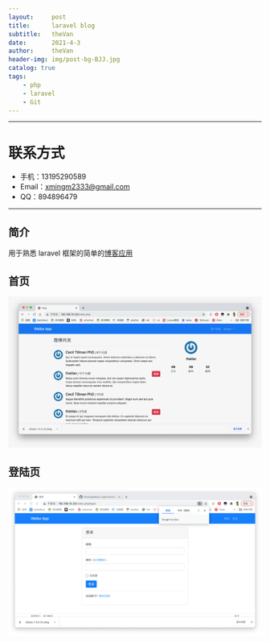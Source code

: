```yaml
---
layout:     post
title:      laravel blog
subtitle:   theVan
date:       2021-4-3
author:     theVan
header-img: img/post-bg-BJJ.jpg
catalog: true
tags:
    - php
    - laravel
    - Git
---
```



---

# 联系方式
- 手机：13195290589 
- Email：xmingm2333@gmail.com
- QQ：894896479

---

## 简介

用于熟悉 laravel 框架的简单的[博客应用](https://github.com/thevangit/blog)

## 首页
![index](/img/blog-index.jpeg)

## 登陆页
![login](/img/blog-login.png)
